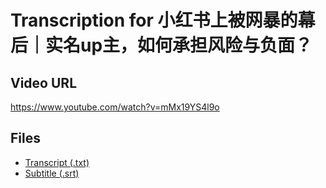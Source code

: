 # Transcription for 小红书上被网暴的幕后｜实名up主，如何承担风险与负面？
## Video URL
https://www.youtube.com/watch?v=mMx19YS4l9o
 
## Files
- [Transcript (.txt)](./transcript.txt)
- [Subtitle (.srt)](./transcript.srt)
